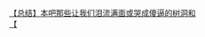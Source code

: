 [【总结】本吧那些让我们泪流满面或哭成傻逼的树洞和](http://tieba.baidu.com/p/3175785044?see_lz=1&pn=)   
[【](http://tieba.baidu.com/p/3175934297?see_lz=1&pn=)   
